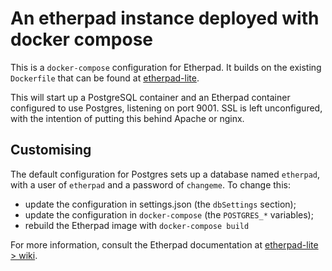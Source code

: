 # An etherpad instance deployed with docker compose

This is a `docker-compose` configuration for Etherpad. It builds on the existing `Dockerfile` that can be found at [etherpad-lite](https://github.com/ether/etherpad-lite).

This will start up a PostgreSQL container and an Etherpad container configured to use Postgres, listening on port 9001. SSL is left unconfigured, with the intention of putting this behind Apache or nginx.

## Customising

The default configuration for Postgres sets up a database named `etherpad`, with a user of `etherpad` and a password of `changeme`. To change this:

* update the configuration in settings.json (the `dbSettings` section);
* update the configuration in `docker-compose` (the `POSTGRES_*` variables);
* rebuild the Etherpad image with `docker-compose build`

For more information, consult the Etherpad documentation at
[etherpad-lite > wiki](https://github.com/ether/etherpad-lite/wiki/).
